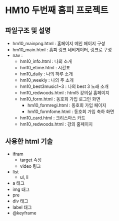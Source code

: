 # HM10 두번째 홈피 프로젝트

## 파일구조 및 설명
- hm10_mainpng.html : 홈페이지 메인 페이지 구성
- hm10_main.html : 홈피 링크 네비게이터, 링크로 구성
- nav : 
	- hm10_info.html : 나의 소개
	- hm10_etime.html : 시간표
	- hm10_daily : 나의 하루 소개
	- hm10_weekly : 나의 주 소개
	- hm10_best3music1~3 : 나의 best 3 노래 소개
	- hm10_redwoods.html : html5 강의실 홈페이지
	- hm10_form.html : 동호회 가입 로그인 화면
		- hm10_formregi.html : 동호회 가입 페이지
		- hm10_formfome.html : 동호회 가입 축하 화면
	- hm10_card.html : 크리스마스 카드
	- hm10_redwoods.html : 강의 홈페이지
	
## 사용한 html 기술

- ifram
	- target 속성
	- video 링크
- list
	- ul, li
- a 태그
- img 태그
- pre
- div 태그
- label 태그
- @keyframe
